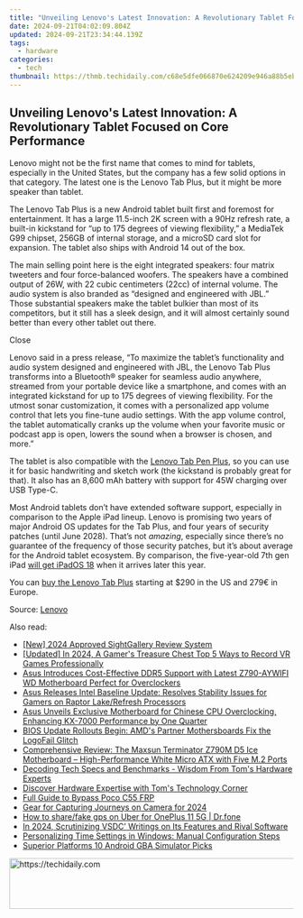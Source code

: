 ```yaml
---
title: "Unveiling Lenovo's Latest Innovation: A Revolutionary Tablet Focused on Core Performance"
date: 2024-09-21T04:02:09.804Z
updated: 2024-09-21T23:34:44.139Z
tags:
  - hardware
categories:
  - tech
thumbnail: https://thmb.techidaily.com/c68e5dfe066870e624209e946a88b5eb21db8406cf2fae44c9a446c53d02efdc.jpg
---
```


## Unveiling Lenovo's Latest Innovation: A Revolutionary Tablet Focused on Core Performance

Lenovo might not be the first name that comes to mind for tablets, especially in the United States, but the company has a few solid options in that category. The latest one is the Lenovo Tab Plus, but it might be more speaker than tablet.

 The Lenovo Tab Plus is a new Android tablet built first and foremost for entertainment. It has a large 11.5-inch 2K screen with a 90Hz refresh rate, a built-in kickstand for “up to 175 degrees of viewing flexibility,” a MediaTek G99 chipset, 256GB of internal storage, and a microSD card slot for expansion. The tablet also ships with Android 14 out of the box.

 The main selling point here is the eight integrated speakers: four matrix tweeters and four force-balanced woofers. The speakers have a combined output of 26W, with 22 cubic centimeters (22cc) of internal volume. The audio system is also branded as “designed and engineered with JBL.” Those substantial speakers make the tablet bulkier than most of its competitors, but it still has a sleek design, and it will almost certainly sound better than every other tablet out there.

Close 

 Lenovo said in a press release, “To maximize the tablet’s functionality and audio system designed and engineered with JBL, the Lenovo Tab Plus transforms into a Bluetooth® speaker for seamless audio anywhere, streamed from your portable device like a smartphone, and comes with an integrated kickstand for up to 175 degrees of viewing flexibility. For the utmost sonar customization, it comes with a personalized app volume control that lets you fine-tune audio settings. With the app volume control, the tablet automatically cranks up the volume when your favorite music or podcast app is open, lowers the sound when a browser is chosen, and more.”

 The tablet is also compatible with the [Lenovo Tab Pen Plus](https://shop-links.co/link/?exclusive=1&publisher_slug=itechdaily19598&url=https%3A%2F%2Fwww.lenovo.com%2Fus%2Fen%2Fp%2Faccessories-and-software%2Ftablet-accessories%2Ftablet-accessories_android-tablets%2Fzg38c05194), so you can use it for basic handwriting and sketch work (the kickstand is probably great for that). It also has an 8,600 mAh battery with support for 45W charging over USB Type-C.

 Most Android tablets don’t have extended software support, especially in comparison to the Apple iPad lineup. Lenovo is promising two years of major Android OS updates for the Tab Plus, and four years of security patches (until June 2028). That’s not _amazing_, especially since there’s no guarantee of the frequency of those security patches, but it’s about average for the Android tablet ecosystem. By comparison, the five-year-old 7th gen iPad [will get iPadOS 18](https://www.apple.com/ipados/ipados-18-preview/) when it arrives later this year.

 You can [buy the Lenovo Tab Plus](https://shop-links.co/link/?exclusive=1&publisher_slug=itechdaily19598&url=https%3A%2F%2Fwww.lenovo.com%2Fus%2Fen%2Ftablets%2Fresults%2F%3FsortBy%3Dnewest) starting at $290 in the US and 279€ in Europe.

 Source: [Lenovo](https://shop-links.co/link/?exclusive=1&publisher_slug=itechdaily19598&url=https%3A%2F%2Fnews.lenovo.com%2Fpressroom%2Fpress-releases%2Ftab-plus-music-lovers-dream-tablet-eight-speakers%2F)

<ins class="adsbygoogle"
     style="display:block"
     data-ad-format="autorelaxed"
     data-ad-client="ca-pub-7571918770474297"
     data-ad-slot="1223367746"></ins>

<ins class="adsbygoogle"
     style="display:block"
     data-ad-client="ca-pub-7571918770474297"
     data-ad-slot="8358498916"
     data-ad-format="auto"
     data-full-width-responsive="true"></ins>

<span class="atpl-alsoreadstyle">Also read:</span>
<div><ul>
<li><a href="https://screen-recording.techidaily.com/new-2024-approved-sightgallery-review-system/"><u>[New] 2024 Approved SightGallery Review System</u></a></li>
<li><a href="https://screen-mirroring-recording.techidaily.com/updated-in-2024-a-gamers-treasure-chest-top-5-ways-to-record-vr-games-professionally/"><u>[Updated] In 2024, A Gamer's Treasure Chest Top 5 Ways to Record VR Games Professionally</u></a></li>
<li><a href="https://hardware-tips.techidaily.com/asus-introduces-cost-effective-ddr5-support-with-latest-z790-aywifi-wd-motherboard-perfect-for-overclockers/"><u>Asus Introduces Cost-Effective DDR5 Support with Latest Z790-AYWIFI WD Motherboard Perfect for Overclockers</u></a></li>
<li><a href="https://hardware-tips.techidaily.com/asus-releases-intel-baseline-update-resolves-stability-issues-for-gamers-on-raptor-lakerefresh-processors/"><u>Asus Releases Intel Baseline Update: Resolves Stability Issues for Gamers on Raptor Lake/Refresh Processors</u></a></li>
<li><a href="https://hardware-tips.techidaily.com/asus-unveils-exclusive-motherboard-for-chinese-cpu-overclocking-enhancing-kx-7000-performance-by-one-quarter/"><u>Asus Unveils Exclusive Motherboard for Chinese CPU Overclocking, Enhancing KX-7000 Performance by One Quarter</u></a></li>
<li><a href="https://hardware-tips.techidaily.com/bios-update-rollouts-begin-amds-partner-mothersboards-fix-the-logofail-glitch/"><u>BIOS Update Rollouts Begin: AMD's Partner Mothersboards Fix the LogoFail Glitch</u></a></li>
<li><a href="https://hardware-tips.techidaily.com/comprehensive-review-the-maxsun-terminator-z790m-d5-ice-motherboard-high-performance-white-micro-atx-with-five-m2-ports/"><u>Comprehensive Review: The Maxsun Terminator Z790M D5 Ice Motherboard – High-Performance White Micro ATX with Five M.2 Ports</u></a></li>
<li><a href="https://hardware-tips.techidaily.com/decoding-tech-specs-and-benchmarks-wisdom-from-toms-hardware-experts/"><u>Decoding Tech Specs and Benchmarks - Wisdom From Tom's Hardware Experts</u></a></li>
<li><a href="https://hardware-tips.techidaily.com/discover-hardware-expertise-with-toms-technology-corner/"><u>Discover Hardware Expertise with Tom's Technology Corner</u></a></li>
<li><a href="https://android-frp.techidaily.com/full-guide-to-bypass-poco-c55-frp-by-drfone-android/"><u>Full Guide to Bypass Poco C55 FRP</u></a></li>
<li><a href="https://some-knowledge.techidaily.com/gear-for-capturing-journeys-on-camera-for-2024/"><u>Gear for Capturing Journeys on Camera for 2024</u></a></li>
<li><a href="https://fake-location.techidaily.com/how-to-sharefake-gps-on-uber-for-oneplus-11-5g-drfone-by-drfone-virtual-android/"><u>How to share/fake gps on Uber for OnePlus 11 5G | Dr.fone</u></a></li>
<li><a href="https://remote-screen-capture.techidaily.com/in-2024-scrutinizing-vsdc-writings-on-its-features-and-rival-software/"><u>In 2024, Scrutinizing VSDC’ Writings on Its Features and Rival Software</u></a></li>
<li><a href="https://win11-tips.techidaily.com/personalizing-time-settings-in-windows-manual-configuration-steps/"><u>Personalizing Time Settings in Windows: Manual Configuration Steps</u></a></li>
<li><a href="https://screen-sharing-recording.techidaily.com/superior-platforms-10-android-gba-simulator-picks/"><u>Superior Platforms 10 Android GBA Simulator Picks</u></a></li>
</ul></div>

<!-- affiliate ads begin -->
<a href="https://unicoeye.pxf.io/c/5597632/2134495/18498" target="_top" id="2134495">
  <img src="//a.impactradius-go.com/display-ad/18498-2134495" border="0" alt="https://techidaily.com" width="728" height="90"/>
</a>
<img height="0" width="0" src="https://unicoeye.pxf.io/i/5597632/2134495/18498" style="position:absolute;visibility:hidden;" border="0" />
<!-- affiliate ads end -->

